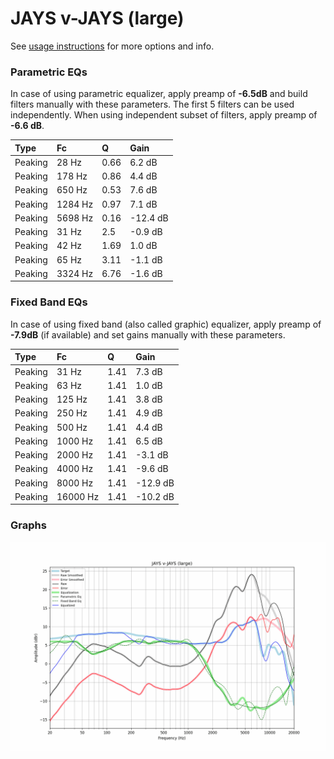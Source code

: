 # JAYS v-JAYS (large)
See [usage instructions](https://github.com/jaakkopasanen/AutoEq#usage) for more options and info.

### Parametric EQs
In case of using parametric equalizer, apply preamp of **-6.5dB** and build filters manually
with these parameters. The first 5 filters can be used independently.
When using independent subset of filters, apply preamp of **-6.6 dB**.

| Type    | Fc      |    Q | Gain     |
|:--------|:--------|:-----|:---------|
| Peaking | 28 Hz   | 0.66 | 6.2 dB   |
| Peaking | 178 Hz  | 0.86 | 4.4 dB   |
| Peaking | 650 Hz  | 0.53 | 7.6 dB   |
| Peaking | 1284 Hz | 0.97 | 7.1 dB   |
| Peaking | 5698 Hz | 0.16 | -12.4 dB |
| Peaking | 31 Hz   | 2.5  | -0.9 dB  |
| Peaking | 42 Hz   | 1.69 | 1.0 dB   |
| Peaking | 65 Hz   | 3.11 | -1.1 dB  |
| Peaking | 3324 Hz | 6.76 | -1.6 dB  |

### Fixed Band EQs
In case of using fixed band (also called graphic) equalizer, apply preamp of **-7.9dB**
(if available) and set gains manually with these parameters.

| Type    | Fc       |    Q | Gain     |
|:--------|:---------|:-----|:---------|
| Peaking | 31 Hz    | 1.41 | 7.3 dB   |
| Peaking | 63 Hz    | 1.41 | 1.0 dB   |
| Peaking | 125 Hz   | 1.41 | 3.8 dB   |
| Peaking | 250 Hz   | 1.41 | 4.9 dB   |
| Peaking | 500 Hz   | 1.41 | 4.4 dB   |
| Peaking | 1000 Hz  | 1.41 | 6.5 dB   |
| Peaking | 2000 Hz  | 1.41 | -3.1 dB  |
| Peaking | 4000 Hz  | 1.41 | -9.6 dB  |
| Peaking | 8000 Hz  | 1.41 | -12.9 dB |
| Peaking | 16000 Hz | 1.41 | -10.2 dB |

### Graphs
![](./JAYS%20v-JAYS%20(large).png)